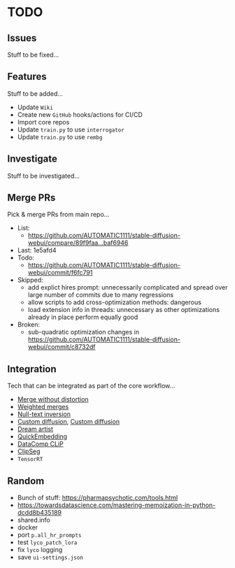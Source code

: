 # TODO

## Issues

Stuff to be fixed...


## Features

Stuff to be added...

- Update `Wiki`
- Create new `GitHub` hooks/actions for CI/CD  
- Import core repos
- Update `train.py` to use `interrogator`
- Update `train.py` to use `rembg`

## Investigate

Stuff to be investigated...

## Merge PRs

Pick & merge PRs from main repo...

- List:
  - <https://github.com/AUTOMATIC1111/stable-diffusion-webui/compare/89f9faa...baf6946>
- Last: 1e5afd4
- Todo:
  - <https://github.com/AUTOMATIC1111/stable-diffusion-webui/commit/f6fc791>
- Skipped:
  - add explict hires prompt: unnecessarily complicated and spread over large number of commits due to many regressions  
  - allow scripts to add cross-optimization methods: dangerous  
  - load extension info in threads: unnecessary as other optimizations already in place perform equally good  
- Broken:
  - sub-quadratic optimization changes in <https://github.com/AUTOMATIC1111/stable-diffusion-webui/commit/c8732df>

## Integration

Tech that can be integrated as part of the core workflow...

- [Merge without distortion](https://github.com/ogkalu2/Merge-Stable-Diffusion-models-without-distortion)
- [Weighted merges](https://github.com/bbc-mc/sdweb-merge-block-weighted-gui/tree/master)
- [Null-text inversion](https://github.com/ouhenio/null-text-inversion-colab)
- [Custom diffusion](https://github.com/guaneec/custom-diffusion-webui), [Custom diffusion](https://www.cs.cmu.edu/~custom-diffusion/)
- [Dream artist](https://github.com/7eu7d7/DreamArtist-sd-webui-extension)
- [QuickEmbedding](https://github.com/ethansmith2000/QuickEmbedding)
- [DataComp CLiP](https://github.com/mlfoundations/open_clip/blob/main/docs/datacomp_models.md)
- [ClipSeg](https://github.com/timojl/clipseg)
- `TensorRT`

## Random

- Bunch of stuff: <https://pharmapsychotic.com/tools.html>
- <https://towardsdatascience.com/mastering-memoization-in-python-dcdd8b435189>
- shared.info
- docker
- port `p.all_hr_prompts`
- test `lyco_patch_lora`
- fix `lyco` logging
- save `ui-settings.json`
